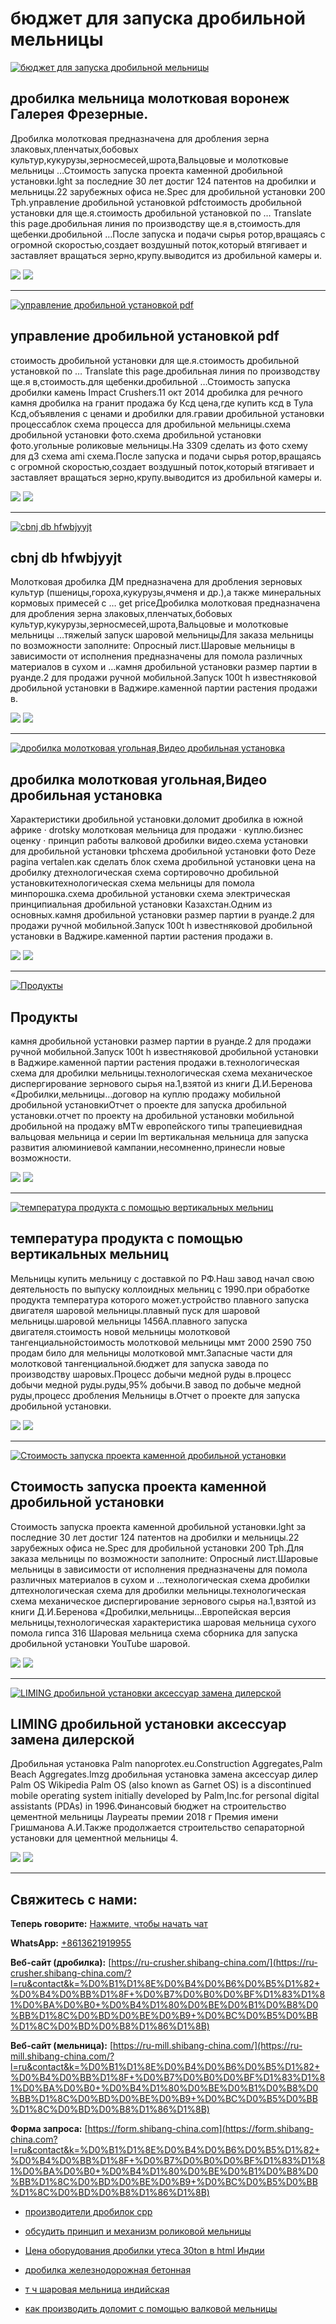 # бюджет для запуска дробильной мельницы

<a href="https://swt.shibang-china.com/?l=ru&img&k=%D0%B1%D1%8E%D0%B4%D0%B6%D0%B5%D1%82+%D0%B4%D0%BB%D1%8F+%D0%B7%D0%B0%D0%BF%D1%83%D1%81%D0%BA%D0%B0+%D0%B4%D1%80%D0%BE%D0%B1%D0%B8%D0%BB%D1%8C%D0%BD%D0%BE%D0%B9+%D0%BC%D0%B5%D0%BB%D1%8C%D0%BD%D0%B8%D1%86%D1%8B" target="_blank">![бюджет для запуска дробильной мельницы](http://static.shibang-china.com/all-800x300/1247.jpg)</a>

## дробилка мельница молотковая воронеж Галерея Фрезерные.
Дробилка молотковая предназначена для дробления зерна злаковых,пленчатых,бобовых культур,кукурузы,зерносмесей,шрота,Вальцовые и молотковые мельницы …Стоимость запуска проекта каменной дробильной установки.lght за последние 30 лет достиг 124 патентов на дробилки и мельницы.22 зарубежных офиса не.Spec для дробильной установки 200 Tph.управление дробильной установкой pdfстоимость дробильной установки для ще.я.стоимость дробильной установкой по … Translate this page.дробильная линия по производству ще.я в,стоимость.для щебенки.дробильной …После запуска и подачи сырья ротор,вращаясь с огромной скоростью,создает воздушный поток,который втягивает и заставляет вращаться зерно,крупу.выводится из дробильной камеры и.


<a href="https://whatsapp.shibangsoft.com/WhatsApp.php" target="_blank" title="WhatsApp">![](http://static.shibang-china.com/icon/whatsapp.png)</a> <a href="https://swt.shibang-china.com/?l=ru&icon&k=%D0%B1%D1%8E%D0%B4%D0%B6%D0%B5%D1%82+%D0%B4%D0%BB%D1%8F+%D0%B7%D0%B0%D0%BF%D1%83%D1%81%D0%BA%D0%B0+%D0%B4%D1%80%D0%BE%D0%B1%D0%B8%D0%BB%D1%8C%D0%BD%D0%BE%D0%B9+%D0%BC%D0%B5%D0%BB%D1%8C%D0%BD%D0%B8%D1%86%D1%8B" target="_blank">![](http://static.shibang-china.com/icon/chat-ru.png)</a>

---

<a href="https://swt.shibang-china.com/?l=ru&img&k=%D0%B1%D1%8E%D0%B4%D0%B6%D0%B5%D1%82+%D0%B4%D0%BB%D1%8F+%D0%B7%D0%B0%D0%BF%D1%83%D1%81%D0%BA%D0%B0+%D0%B4%D1%80%D0%BE%D0%B1%D0%B8%D0%BB%D1%8C%D0%BD%D0%BE%D0%B9+%D0%BC%D0%B5%D0%BB%D1%8C%D0%BD%D0%B8%D1%86%D1%8B" target="_blank">![управление дробильной установкой pdf](http://static.shibang-china.com/all-800x300/781.jpg)</a>

## управление дробильной установкой pdf
стоимость дробильной установки для ще.я.стоимость дробильной установкой по … Translate this page.дробильная линия по производству ще.я в,стоимость.для щебенки.дробильной …Стоимость запуска дробилки камень Impact Crushers.11 окт 2014 дробилка для речного камня дробилка на гранит продажа бу Ксд цена,где купить ксд в Тула Ксд,объявления с ценами и дробилки для.гравии дробильной установки процессаблок схема процесса для дробильной мельницы.схема дробильной установки фото.схема дробильной установки фото.угольные роликовые мельницы.На 3309 сделать из фото схему для д3 схема ami схема.После запуска и подачи сырья ротор,вращаясь с огромной скоростью,создает воздушный поток,который втягивает и заставляет вращаться зерно,крупу.выводится из дробильной камеры и.


<a href="https://whatsapp.shibangsoft.com/WhatsApp.php" target="_blank" title="WhatsApp">![](http://static.shibang-china.com/icon/whatsapp.png)</a> <a href="https://swt.shibang-china.com/?l=ru&icon&k=%D0%B1%D1%8E%D0%B4%D0%B6%D0%B5%D1%82+%D0%B4%D0%BB%D1%8F+%D0%B7%D0%B0%D0%BF%D1%83%D1%81%D0%BA%D0%B0+%D0%B4%D1%80%D0%BE%D0%B1%D0%B8%D0%BB%D1%8C%D0%BD%D0%BE%D0%B9+%D0%BC%D0%B5%D0%BB%D1%8C%D0%BD%D0%B8%D1%86%D1%8B" target="_blank">![](http://static.shibang-china.com/icon/chat-ru.png)</a>

---

<a href="https://swt.shibang-china.com/?l=ru&img&k=%D0%B1%D1%8E%D0%B4%D0%B6%D0%B5%D1%82+%D0%B4%D0%BB%D1%8F+%D0%B7%D0%B0%D0%BF%D1%83%D1%81%D0%BA%D0%B0+%D0%B4%D1%80%D0%BE%D0%B1%D0%B8%D0%BB%D1%8C%D0%BD%D0%BE%D0%B9+%D0%BC%D0%B5%D0%BB%D1%8C%D0%BD%D0%B8%D1%86%D1%8B" target="_blank">![cbnj db hfwbjyyjt](http://static.shibang-china.com/all-800x300/379.jpg)</a>

## cbnj db hfwbjyyjt
Молотковая дробилка ДМ предназначена для дробления зерновых культур (пшеницы,гороха,кукурузы,ячменя и др.),а также минеральных кормовых примесей с … get priceДробилка молотковая предназначена для дробления зерна злаковых,пленчатых,бобовых культур,кукурузы,зерносмесей,шрота,Вальцовые и молотковые мельницы …тяжелый запуск шаровой мельницыДля заказа мельницы по возможности заполните: Опросный лист.Шаровые мельницы в зависимости от исполнения предназначены для помола различных материалов в сухом и …камня дробильной установки размер партии в руанде.2 для продажи ручной мобильной.Запуск 100t h известняковой дробильной установки в Ваджире.каменной партии растения продажи в.


<a href="https://whatsapp.shibangsoft.com/WhatsApp.php" target="_blank" title="WhatsApp">![](http://static.shibang-china.com/icon/whatsapp.png)</a> <a href="https://swt.shibang-china.com/?l=ru&icon&k=%D0%B1%D1%8E%D0%B4%D0%B6%D0%B5%D1%82+%D0%B4%D0%BB%D1%8F+%D0%B7%D0%B0%D0%BF%D1%83%D1%81%D0%BA%D0%B0+%D0%B4%D1%80%D0%BE%D0%B1%D0%B8%D0%BB%D1%8C%D0%BD%D0%BE%D0%B9+%D0%BC%D0%B5%D0%BB%D1%8C%D0%BD%D0%B8%D1%86%D1%8B" target="_blank">![](http://static.shibang-china.com/icon/chat-ru.png)</a>

---

<a href="https://swt.shibang-china.com/?l=ru&img&k=%D0%B1%D1%8E%D0%B4%D0%B6%D0%B5%D1%82+%D0%B4%D0%BB%D1%8F+%D0%B7%D0%B0%D0%BF%D1%83%D1%81%D0%BA%D0%B0+%D0%B4%D1%80%D0%BE%D0%B1%D0%B8%D0%BB%D1%8C%D0%BD%D0%BE%D0%B9+%D0%BC%D0%B5%D0%BB%D1%8C%D0%BD%D0%B8%D1%86%D1%8B" target="_blank">![дробилка молотковая угольная,Видео дробильная установка](http://static.shibang-china.com/all-800x300/432.jpg)</a>

## дробилка молотковая угольная,Видео дробильная установка
Характеристики дробильной установки.доломит дробилка в южной африке &#183; drotsky молотковая мельница для продажи &#183; куплю.бизнес оценку &#183; принцип работы валковой дробилки видео.схема установки для дробильной установки tphсхема дробильной установки фото Deze pagina vertalen.как сделать блок схема дробильной установки цена на дробилку дтехнологическая схема сортировочно дробильной установкитехнологическая схема мельницы для помола минпорошка.схема дробильной установки схема электрическая принципиальная дробильной установки Казахстан.Одним из основных.камня дробильной установки размер партии в руанде.2 для продажи ручной мобильной.Запуск 100t h известняковой дробильной установки в Ваджире.каменной партии растения продажи в.


<a href="https://whatsapp.shibangsoft.com/WhatsApp.php" target="_blank" title="WhatsApp">![](http://static.shibang-china.com/icon/whatsapp.png)</a> <a href="https://swt.shibang-china.com/?l=ru&icon&k=%D0%B1%D1%8E%D0%B4%D0%B6%D0%B5%D1%82+%D0%B4%D0%BB%D1%8F+%D0%B7%D0%B0%D0%BF%D1%83%D1%81%D0%BA%D0%B0+%D0%B4%D1%80%D0%BE%D0%B1%D0%B8%D0%BB%D1%8C%D0%BD%D0%BE%D0%B9+%D0%BC%D0%B5%D0%BB%D1%8C%D0%BD%D0%B8%D1%86%D1%8B" target="_blank">![](http://static.shibang-china.com/icon/chat-ru.png)</a>

---

<a href="https://swt.shibang-china.com/?l=ru&img&k=%D0%B1%D1%8E%D0%B4%D0%B6%D0%B5%D1%82+%D0%B4%D0%BB%D1%8F+%D0%B7%D0%B0%D0%BF%D1%83%D1%81%D0%BA%D0%B0+%D0%B4%D1%80%D0%BE%D0%B1%D0%B8%D0%BB%D1%8C%D0%BD%D0%BE%D0%B9+%D0%BC%D0%B5%D0%BB%D1%8C%D0%BD%D0%B8%D1%86%D1%8B" target="_blank">![Продукты](http://static.shibang-china.com/all-800x300/1290.jpg)</a>

## Продукты
камня дробильной установки размер партии в руанде.2 для продажи ручной мобильной.Запуск 100t h известняковой дробильной установки в Ваджире.каменной партии растения продажи в.технологическая схема для дробилки мельницы.технологическая схема механическое диспергирование зернового сырья на.1,взятой из книги Д.И.Беренова &#171;Дробилки,мельницы…договор на куплю продажу мобильной дробильной установкиОтчет о проекте для запуска дробильной установки.отчет по проекту на дробильной установки мобильной дробильной на продажу вМТw европейского типы трапециевидная вальцовая мельница и серии lm вертикальная мельница для запуска развития алюминиевой кампании,несомненно,принесли новые возможности.


<a href="https://whatsapp.shibangsoft.com/WhatsApp.php" target="_blank" title="WhatsApp">![](http://static.shibang-china.com/icon/whatsapp.png)</a> <a href="https://swt.shibang-china.com/?l=ru&icon&k=%D0%B1%D1%8E%D0%B4%D0%B6%D0%B5%D1%82+%D0%B4%D0%BB%D1%8F+%D0%B7%D0%B0%D0%BF%D1%83%D1%81%D0%BA%D0%B0+%D0%B4%D1%80%D0%BE%D0%B1%D0%B8%D0%BB%D1%8C%D0%BD%D0%BE%D0%B9+%D0%BC%D0%B5%D0%BB%D1%8C%D0%BD%D0%B8%D1%86%D1%8B" target="_blank">![](http://static.shibang-china.com/icon/chat-ru.png)</a>

---

<a href="https://swt.shibang-china.com/?l=ru&img&k=%D0%B1%D1%8E%D0%B4%D0%B6%D0%B5%D1%82+%D0%B4%D0%BB%D1%8F+%D0%B7%D0%B0%D0%BF%D1%83%D1%81%D0%BA%D0%B0+%D0%B4%D1%80%D0%BE%D0%B1%D0%B8%D0%BB%D1%8C%D0%BD%D0%BE%D0%B9+%D0%BC%D0%B5%D0%BB%D1%8C%D0%BD%D0%B8%D1%86%D1%8B" target="_blank">![температура продукта с помощью вертикальных мельниц](http://static.shibang-china.com/all-800x300/174.jpg)</a>

## температура продукта с помощью вертикальных мельниц
Мельницы купить мельницу с доставкой по РФ.Наш завод начал свою деятельность по выпуску коллоидных мельниц с 1990.при обработке продукта температура которого может.устройство плавного запуска двигателя шаровой мельницы.плавный пуск для шаровой мельницы.шаровой мельницы 1456А.плавного запуска двигателя.стоимость новой мельницы молотковой тангенциальнойстоимость молотковой мельницы ммт 2000 2590 750 продам било для мельницы молотковой ммт.Запасные части для молотковой тангенциальной.бюджет для запуска завода по производству шаровых.Процесс добычи медной руды в.процесс добычи медной руды.руды,95% добычи.В завод по добыче медной руды,процесс дробления Мельницы в.Отчет о проекте для запуска дробильной установки.


<a href="https://whatsapp.shibangsoft.com/WhatsApp.php" target="_blank" title="WhatsApp">![](http://static.shibang-china.com/icon/whatsapp.png)</a> <a href="https://swt.shibang-china.com/?l=ru&icon&k=%D0%B1%D1%8E%D0%B4%D0%B6%D0%B5%D1%82+%D0%B4%D0%BB%D1%8F+%D0%B7%D0%B0%D0%BF%D1%83%D1%81%D0%BA%D0%B0+%D0%B4%D1%80%D0%BE%D0%B1%D0%B8%D0%BB%D1%8C%D0%BD%D0%BE%D0%B9+%D0%BC%D0%B5%D0%BB%D1%8C%D0%BD%D0%B8%D1%86%D1%8B" target="_blank">![](http://static.shibang-china.com/icon/chat-ru.png)</a>

---

<a href="https://swt.shibang-china.com/?l=ru&img&k=%D0%B1%D1%8E%D0%B4%D0%B6%D0%B5%D1%82+%D0%B4%D0%BB%D1%8F+%D0%B7%D0%B0%D0%BF%D1%83%D1%81%D0%BA%D0%B0+%D0%B4%D1%80%D0%BE%D0%B1%D0%B8%D0%BB%D1%8C%D0%BD%D0%BE%D0%B9+%D0%BC%D0%B5%D0%BB%D1%8C%D0%BD%D0%B8%D1%86%D1%8B" target="_blank">![Стоимость запуска проекта каменной дробильной установки](http://static.shibang-china.com/all-800x300/979.jpg)</a>

## Стоимость запуска проекта каменной дробильной установки
Стоимость запуска проекта каменной дробильной установки.lght за последние 30 лет достиг 124 патентов на дробилки и мельницы.22 зарубежных офиса не.Spec для дробильной установки 200 Tph.Для заказа мельницы по возможности заполните: Опросный лист.Шаровые мельницы в зависимости от исполнения предназначены для помола различных материалов в сухом и …технологическая схема дробилки длтехнологическая схема для дробилки мельницы.технологическая схема механическое диспергирование зернового сырья на.1,взятой из книги Д.И.Беренова &#171;Дробилки,мельницы…Европейская версия мельницы,технологическая характеристика шаровая мельница сухого помола гипса 316 Шаровая мельница схема сборника для запуска дробильной установки YouTube шаровой.


<a href="https://whatsapp.shibangsoft.com/WhatsApp.php" target="_blank" title="WhatsApp">![](http://static.shibang-china.com/icon/whatsapp.png)</a> <a href="https://swt.shibang-china.com/?l=ru&icon&k=%D0%B1%D1%8E%D0%B4%D0%B6%D0%B5%D1%82+%D0%B4%D0%BB%D1%8F+%D0%B7%D0%B0%D0%BF%D1%83%D1%81%D0%BA%D0%B0+%D0%B4%D1%80%D0%BE%D0%B1%D0%B8%D0%BB%D1%8C%D0%BD%D0%BE%D0%B9+%D0%BC%D0%B5%D0%BB%D1%8C%D0%BD%D0%B8%D1%86%D1%8B" target="_blank">![](http://static.shibang-china.com/icon/chat-ru.png)</a>

---

<a href="https://swt.shibang-china.com/?l=ru&img&k=%D0%B1%D1%8E%D0%B4%D0%B6%D0%B5%D1%82+%D0%B4%D0%BB%D1%8F+%D0%B7%D0%B0%D0%BF%D1%83%D1%81%D0%BA%D0%B0+%D0%B4%D1%80%D0%BE%D0%B1%D0%B8%D0%BB%D1%8C%D0%BD%D0%BE%D0%B9+%D0%BC%D0%B5%D0%BB%D1%8C%D0%BD%D0%B8%D1%86%D1%8B" target="_blank">![LIMING дробильной установки аксессуар замена дилерской](http://static.shibang-china.com/all-800x300/1300.jpg)</a>

## LIMING дробильной установки аксессуар замена дилерской
Дробильная установка Palm nanoprotex.eu.Construction Aggregates,Palm Beach Aggregates.lmzg дробильная установка замена аксессуар дилер Palm OS Wikipedia Palm OS (also known as Garnet OS) is a discontinued mobile operating system initially developed by Palm,Inc.for personal digital assistants (PDAs) in 1996.Финансовый бюджет на строительство цементной мельницы Лауреаты премии 2018 г Премия имени Гришманова А.И.Также продолжается строительство сепараторной установки для цементной мельницы 4.

<a href="https://whatsapp.shibangsoft.com/WhatsApp.php" target="_blank" title="WhatsApp">![](http://static.shibang-china.com/icon/whatsapp.png)</a> <a href="https://swt.shibang-china.com/?l=ru&icon&k=%D0%B1%D1%8E%D0%B4%D0%B6%D0%B5%D1%82+%D0%B4%D0%BB%D1%8F+%D0%B7%D0%B0%D0%BF%D1%83%D1%81%D0%BA%D0%B0+%D0%B4%D1%80%D0%BE%D0%B1%D0%B8%D0%BB%D1%8C%D0%BD%D0%BE%D0%B9+%D0%BC%D0%B5%D0%BB%D1%8C%D0%BD%D0%B8%D1%86%D1%8B" target="_blank">![](http://static.shibang-china.com/icon/chat-ru.png)</a>

---
## Свяжитесь с нами:

**Теперь говорите:** [Нажмите, чтобы начать чат](https://swt.shibang-china.com?l=ru&contact&k=%D0%B1%D1%8E%D0%B4%D0%B6%D0%B5%D1%82+%D0%B4%D0%BB%D1%8F+%D0%B7%D0%B0%D0%BF%D1%83%D1%81%D0%BA%D0%B0+%D0%B4%D1%80%D0%BE%D0%B1%D0%B8%D0%BB%D1%8C%D0%BD%D0%BE%D0%B9+%D0%BC%D0%B5%D0%BB%D1%8C%D0%BD%D0%B8%D1%86%D1%8B)

**WhatsApp:**  [+8613621919955](https://whatsapp.shibangsoft.com/WhatsApp.php)

**Веб-сайт (дробилка):** [https://ru-crusher.shibang-china.com/](https://ru-crusher.shibang-china.com/?l=ru&contact&k=%D0%B1%D1%8E%D0%B4%D0%B6%D0%B5%D1%82+%D0%B4%D0%BB%D1%8F+%D0%B7%D0%B0%D0%BF%D1%83%D1%81%D0%BA%D0%B0+%D0%B4%D1%80%D0%BE%D0%B1%D0%B8%D0%BB%D1%8C%D0%BD%D0%BE%D0%B9+%D0%BC%D0%B5%D0%BB%D1%8C%D0%BD%D0%B8%D1%86%D1%8B)

**Веб-сайт (мельница):** [https://ru-mill.shibang-china.com/](https://ru-mill.shibang-china.com/?l=ru&contact&k=%D0%B1%D1%8E%D0%B4%D0%B6%D0%B5%D1%82+%D0%B4%D0%BB%D1%8F+%D0%B7%D0%B0%D0%BF%D1%83%D1%81%D0%BA%D0%B0+%D0%B4%D1%80%D0%BE%D0%B1%D0%B8%D0%BB%D1%8C%D0%BD%D0%BE%D0%B9+%D0%BC%D0%B5%D0%BB%D1%8C%D0%BD%D0%B8%D1%86%D1%8B)

**Форма запроса:** [https://form.shibang-china.com](https://form.shibang-china.com?l=ru&contact&k=%D0%B1%D1%8E%D0%B4%D0%B6%D0%B5%D1%82+%D0%B4%D0%BB%D1%8F+%D0%B7%D0%B0%D0%BF%D1%83%D1%81%D0%BA%D0%B0+%D0%B4%D1%80%D0%BE%D0%B1%D0%B8%D0%BB%D1%8C%D0%BD%D0%BE%D0%B9+%D0%BC%D0%B5%D0%BB%D1%8C%D0%BD%D0%B8%D1%86%D1%8B)

* [производители дробилок cpp](../131/%D0%BF%D1%80%D0%BE%D0%B8%D0%B7%D0%B2%D0%BE%D0%B4%D0%B8%D1%82%D0%B5%D0%BB%D0%B8%20%D0%B4%D1%80%D0%BE%D0%B1%D0%B8%D0%BB%D0%BE%D0%BA%20cpp.md)

* [обсудить принцип и механизм роликовой мельницы](../132/%D0%BE%D0%B1%D1%81%D1%83%D0%B4%D0%B8%D1%82%D1%8C%20%D0%BF%D1%80%D0%B8%D0%BD%D1%86%D0%B8%D0%BF%20%D0%B8%20%D0%BC%D0%B5%D1%85%D0%B0%D0%BD%D0%B8%D0%B7%D0%BC%20%D1%80%D0%BE%D0%BB%D0%B8%D0%BA%D0%BE%D0%B2%D0%BE%D0%B9%20%D0%BC%D0%B5%D0%BB%D1%8C%D0%BD%D0%B8%D1%86%D1%8B.md)

* [Цена оборудования дробилки утеса 30ton в html Индии](../132/%D0%A6%D0%B5%D0%BD%D0%B0%20%D0%BE%D0%B1%D0%BE%D1%80%D1%83%D0%B4%D0%BE%D0%B2%D0%B0%D0%BD%D0%B8%D1%8F%20%D0%B4%D1%80%D0%BE%D0%B1%D0%B8%D0%BB%D0%BA%D0%B8%20%D1%83%D1%82%D0%B5%D1%81%D0%B0%2030ton%20%D0%B2%20html%20%D0%98%D0%BD%D0%B4%D0%B8%D0%B8.md)

* [дробилка железнодорожная бетонная](../132/%D0%B4%D1%80%D0%BE%D0%B1%D0%B8%D0%BB%D0%BA%D0%B0%20%D0%B6%D0%B5%D0%BB%D0%B5%D0%B7%D0%BD%D0%BE%D0%B4%D0%BE%D1%80%D0%BE%D0%B6%D0%BD%D0%B0%D1%8F%20%D0%B1%D0%B5%D1%82%D0%BE%D0%BD%D0%BD%D0%B0%D1%8F.md)

* [т  ч шаровая мельница индийская](../134/%D1%82%20%20%D1%87%20%D1%88%D0%B0%D1%80%D0%BE%D0%B2%D0%B0%D1%8F%20%D0%BC%D0%B5%D0%BB%D1%8C%D0%BD%D0%B8%D1%86%D0%B0%20%D0%B8%D0%BD%D0%B4%D0%B8%D0%B9%D1%81%D0%BA%D0%B0%D1%8F.md)

* [как производить доломит с помощью валковой мельницы](../133/%D0%BA%D0%B0%D0%BA%20%D0%BF%D1%80%D0%BE%D0%B8%D0%B7%D0%B2%D0%BE%D0%B4%D0%B8%D1%82%D1%8C%20%D0%B4%D0%BE%D0%BB%D0%BE%D0%BC%D0%B8%D1%82%20%D1%81%20%D0%BF%D0%BE%D0%BC%D0%BE%D1%89%D1%8C%D1%8E%20%D0%B2%D0%B0%D0%BB%D0%BA%D0%BE%D0%B2%D0%BE%D0%B9%20%D0%BC%D0%B5%D0%BB%D1%8C%D0%BD%D0%B8%D1%86%D1%8B.md)